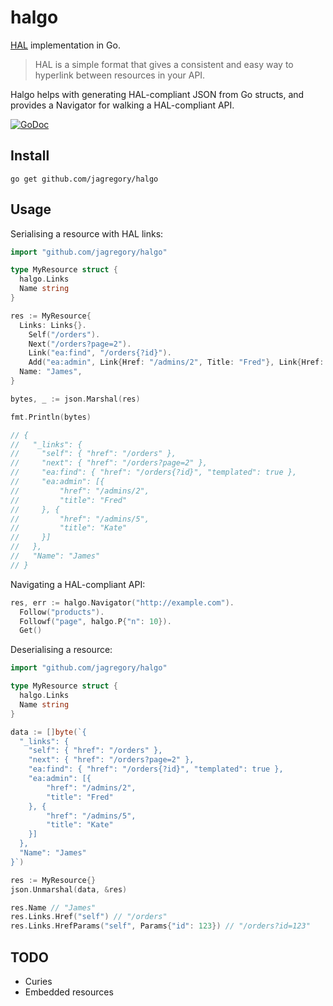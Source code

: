 # halgo

[HAL](http://stateless.co/hal_specification.html) implementation in Go.

> HAL is a simple format that gives a consistent and easy way to hyperlink between resources in your API.

Halgo helps with generating HAL-compliant JSON from Go structs, and
provides a Navigator for walking a HAL-compliant API.

[![GoDoc](https://godoc.org/github.com/jagregory/halgo?status.png)](https://godoc.org/github.com/jagregory/halgo)

## Install

    go get github.com/jagregory/halgo

## Usage

Serialising a resource with HAL links:

```go
import "github.com/jagregory/halgo"

type MyResource struct {
  halgo.Links
  Name string
}

res := MyResource{
  Links: Links{}.
    Self("/orders").
    Next("/orders?page=2").
    Link("ea:find", "/orders{?id}").
    Add("ea:admin", Link{Href: "/admins/2", Title: "Fred"}, Link{Href: "/admins/5", Title: "Kate"}),
  Name: "James",
}

bytes, _ := json.Marshal(res)

fmt.Println(bytes)

// {
//   "_links": {
//     "self": { "href": "/orders" },
//     "next": { "href": "/orders?page=2" },
//     "ea:find": { "href": "/orders{?id}", "templated": true },
//     "ea:admin": [{
//         "href": "/admins/2",
//         "title": "Fred"
//     }, {
//         "href": "/admins/5",
//         "title": "Kate"
//     }]
//   },
//   "Name": "James"
// }
```

Navigating a HAL-compliant API:

```go
res, err := halgo.Navigator("http://example.com").
  Follow("products").
  Followf("page", halgo.P{"n": 10}).
  Get()
```

Deserialising a resource: 

```go
import "github.com/jagregory/halgo"

type MyResource struct {
  halgo.Links
  Name string
}

data := []byte(`{
  "_links": {
    "self": { "href": "/orders" },
    "next": { "href": "/orders?page=2" },
    "ea:find": { "href": "/orders{?id}", "templated": true },
    "ea:admin": [{
        "href": "/admins/2",
        "title": "Fred"
    }, {
        "href": "/admins/5",
        "title": "Kate"
    }]
  },
  "Name": "James"
}`)

res := MyResource{}
json.Unmarshal(data, &res)

res.Name // "James"
res.Links.Href("self") // "/orders"
res.Links.HrefParams("self", Params{"id": 123}) // "/orders?id=123"
```

## TODO

* Curies
* Embedded resources
